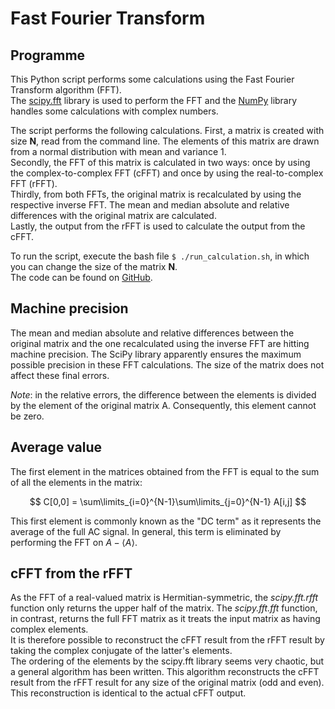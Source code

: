 # Fast Fourier Transform

## Programme

This Python script performs some calculations using the Fast Fourier Transform algorithm (FFT).  
The [scipy.fft](https://docs.scipy.org/doc/scipy/tutorial/fft.html) library is used to perform the FFT and the [NumPy](https://numpy.org/) library handles some calculations with complex numbers.  
  
The script performs the following calculations. First, a matrix is created with size **N**, read from the command line. The elements of this matrix are drawn from a normal distribution with mean and variance 1.  
Secondly, the FFT of this matrix is calculated in two ways: once by using the complex-to-complex FFT (cFFT) and once by using the real-to-complex FFT (rFFT).  
Thirdly, from both FFTs, the original matrix is recalculated by using the respective inverse FFT. The mean and median absolute and relative differences with the original matrix are calculated.  
Lastly, the output from the rFFT is used to calculate the output from the cFFT.  
  
To run the script, execute the bash file `$ ./run_calculation.sh`, in which you can change the size of the matrix **N**.  
The code can be found on [GitHub](https://github.com/ksimoens/Scientific-Computing/tree/master/Task006_FFT).

## Machine precision

The mean and median absolute and relative differences between the original matrix and the one recalculated using the inverse FFT are hitting machine precision. The SciPy library apparently ensures the maximum possible precision in these FFT calculations. The size of the matrix does not affect these final errors.  
  
*Note*: in the relative errors, the difference between the elements is divided by the element of the original matrix A. Consequently, this element cannot be zero.

## Average value

The first element in the matrices obtained from the FFT is equal to the sum of all the elements in the matrix:

$$
	C[0,0] = \sum\limits_{i=0}^{N-1}\sum\limits_{j=0}^{N-1} A[i,j]
$$  
  
This first element is commonly known as the "DC term" as it represents the average of the full AC signal. In general, this term is eliminated by performing the FFT on $A-\langle A\rangle$.

## cFFT from the rFFT

As the FFT of a real-valued matrix is Hermitian-symmetric, the *scipy.fft.rfft* function only returns the upper half of the matrix. The *scipy.fft.fft* function, in contrast, returns the full FFT matrix as it treats the input matrix as having complex elements.  
It is therefore possible to reconstruct the cFFT result from the rFFT result by taking the complex conjugate of the latter's elements.  
The ordering of the elements by the scipy.fft library seems very chaotic, but a general algorithm has been written. This algorithm reconstructs the cFFT result from the rFFT result for any size of the original matrix (odd and even). This reconstruction is identical to the actual cFFT output.   